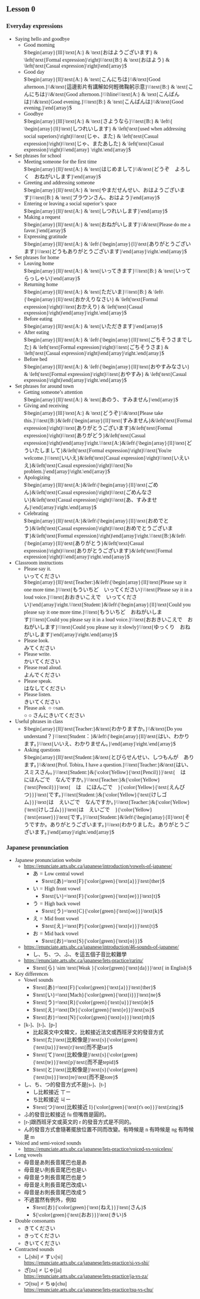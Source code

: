 <style>
    body {
        font-family: serif, sans-serif;
    }
    .katex {
        font-family: serif, sans-serif, default;
    }
</style>
## Lesson 0
### Everyday expressions
- $\text{Saying hello and goodbye}$  
    - $\text{Good morning}$  
      $\begin{array}{lll}\text{A:} & \text{おはようございます} & \left(\text{Formal expression}\right)\\\text{B:} & \text{おはよう} & \left(\text{Casual expression}\right)\end{array}$  
    - $\text{Good day}$  
      $\begin{array}{ll}\text{A:} & \text{こんにちは}\\&\text{Good afternoon.}\\&\text{這邊影片有講解如何輕微鞠躬示意}\\\text{B:} & \text{こんにちは}\\&\text{Good afternoon.}\\\hline\\\text{A:} & \text{こんばんは}\\&\text{Good evening.}\\\text{B:} & \text{こんばんは}\\&\text{Good evening.}\end{array}$  
    - $\text{Goodbye}$  
      $\begin{array}{lll}\text{A:} & \text{さようなら}\\\text{B:} & \left\{ \begin{array}{ll}\text{しつれいします} & \left(\text{used when addressing social superiors}\right)\\\text{じゃ、また} & \left(\text{Casual expression}\right)\\\text{じゃ、またあした} & \left(\text{Casual expression}\right)\\\end{array} \right.\end{array}$  
- $\text{Set phrases for school}$
    - $\text{Meeting someone for the first time}$  
      $\begin{array}{ll}\text{A:} & \text{はじめまして}\\&\text{どうぞ　よろしく　おねがいします}\end{array}$  
    - $\text{Greeting and addressing someone}$  
      $\begin{array}{ll}\text{A:} & \text{やまだせんせい、おはようございます}\\\text{B:} & \text{ブラウンさん、おはよう}\end{array}$  
    - $\text{Entering or leaving a social superior's space}$  
      $\begin{array}{ll}\text{A:} & \text{しつれいします}\end{array}$  
    - $\text{Making a request}$  
      $\begin{array}{ll}\text{A:} & \text{おねがいします}\\&\text{Please do me a favor.}\end{array}$  
    - $\text{Expressing gratitude}$  
      $\begin{array}{ll}\text{A:} & \left\{\begin{array}{l}\text{ありがとうございます}\\\text{どうもありがとうございます}\end{array}\right.\end{array}$  
- $\text{Set phrases for home}$  
    - $\text{Leaving home}$  
      $\begin{array}{ll}\text{A:} & \text{いってきます}\\\text{B:} & \text{いってらっしゃい}\end{array}$  
    - $\text{Returning home}$  
      $\begin{array}{ll}\text{A:} & \text{ただいま}\\\text{B:} & \left\{\begin{array}{ll}\text{おかえりなさい} & \left(\text{Formal expression}\right)\\\text{おかえり} & \left(\text{Casual expression}\right)\end{array}\right.\end{array}$  
    - $\text{Before eating}$  
      $\begin{array}{ll}\text{A:} & \text{いただきます}\end{array}$  
    - $\text{After eating}$  
      $\begin{array}{ll}\text{A:} & \left\{\begin{array}{ll}\text{ごちそうさまでした} & \left(\text{Formal expression}\right)\\\text{ごちそうさま} & \left(\text{Casual expression}\right)\end{array}\right.\end{array}$  
    - $\text{Before bed}$  
      $\begin{array}{ll}\text{A:} & \left\{\begin{array}{ll}\text{おやすみなさい} & \left(\text{Formal expression}\right)\\\text{おやすみ} & \left(\text{Casual expression}\right)\end{array}\right.\end{array}$  
- $\text{Set phrases for around town}$  
    - $\text{Getting someone's attention}$  
      $\begin{array}{ll}\text{A:} & \text{あのう、すみません}\end{array}$  
    - $\text{Giving and receiving}$  
      $\begin{array}{lll}\text{A:} & \text{どうぞ}\\&\text{Please take this.}\\\text{B:}&\left\{\begin{array}{ll}\text{すみません}&\left(\text{Formal expression}\right)\\\text{ありがとうございます}&\left(\text{Formal expression}\right)\\\text{ありがどう}&\left(\text{Casual expression}\right)\end{array}\right.\\\text{A:}&\left\{\begin{array}{ll}\text{どういたしまして}&\left(\text{Formal expression}\right)\\\text{You're welcome.}\\\text{いいえ}&\left(\text{Casual expression}\right)\\\text{いえいえ}&\left(\text{Casual expression}\right)\\\text{No problem.}\end{array}\right.\end{array}$  
    - $\text{Apologizing}$  
      $\begin{array}{ll}\text{A:}&\left\{\begin{array}{ll}\text{ごめん}&\left(\text{Casual expression}\right)\\\text{ごめんなさい}&\left(\text{Casual expression}\right)\\\text{あ、すみません}\end{array}\right.\end{array}$  
    - $\text{Celebrating}$  
      $\begin{array}{ll}\text{A:}&\left\{\begin{array}{ll}\text{おめでとう}&\left(\text{Casual expression}\right)\\\text{おめでとうございます}&\left(\text{Formal expression}\right)\end{array}\right.\\\text{B:}&\left\{\begin{array}{ll}\text{ありがとう}&\left(\text{Casual expression}\right)\\\text{ありがとうございます}&\left(\text{Formal expression}\right)\\\end{array}\right.\end{array}$  
- $\text{Classroom instructions}$  
    - $\text{Please say it.}$  
      $\text{いってください}$  
      $\begin{array}{ll}\text{Teacher:}&\left\{\begin{array}{ll}\text{Please say it one more time.}\\\text{もういちど　いってください}\\\text{Please say it in a loud voice.}\\\text{おおきいこえで　いってください}\end{array}\right.\\\text{Student:}&\left\{\begin{array}{ll}\text{Could you please say it one more time.}\\\text{もういちど　おねがいします}\\\text{Could you please say it in a loud voice.}\\\text{おおきいこえで　おねがいします}\\\text{Could you please say it slowly}\\\text{ゆっくり　おねがいします}\end{array}\right.\end{array}$  
    - $\text{Please look.}$  
      $\text{みてください}$  
    - $\text{Please write.}$  
      $\text{かいてください}$  
    - $\text{Please read aloud.}$  
      $\text{よんでください}$  
    - $\text{Please speak.}$  
      $\text{はなしてください}$  
    - $\text{Please listen.}$  
      $\text{きいてください}$  
    - $\text{Please ask }\bigcirc\bigcirc\text{san.}$  
      $\bigcirc\bigcirc\text{さんにきいてください}$  
- $\text{Useful phrases in class}$  
    - $\begin{array}{ll}\text{Teacher:}&\text{わかりますか。}\\&\text{Do you understand？}\\\text{Student：}&\left\{\begin{array}{ll}\text{はい、わかります。}\\\text{いいえ、わかりません。}\end{array}\right.\end{array}$  
    - $\text{Asking questions}$  
      $\begin{array}{ll}\text{Student:}&\text{とびらせんせい、しつもんが　あります。}\\&\text{Prof. Tobira, I have a question.}\\\text{Teacher:}&\text{はい、スミスさん。}\\\text{Student:}&{\color{Yellow}{\text{Pencil}}}\text{　は　にほんごで　なんですか。}\\\text{Teacher:}&{\color{Yellow}{\text{Pencil}}}\text{　は　にほんごで　}{\color{Yellow}{\text{えんぴつ}}}\text{です。}\\\text{Student:}&{\color{Yellow}{\text{けしゴム}}}\text{は　えいごで　なんですか。}\\\text{Teacher:}&{\color{Yellow}{\text{けしゴム}}}\text{は　えいごで　}{\color{Yellow}{\text{eraser}}}\text{です。}\\\text{Student:}&\left\{\begin{array}{ll}\text{そうですか。ありがとうございます。}\\\text{わかりました。ありがとうございます。}\end{array}\right.\end{array}$

### Japanese pronunciation
- $\text{Japanese pronunciation website}$
    - https://enunciate.arts.ubc.ca/japanese/introduction/vowels-of-japanese/
        - $\text{あ}=\text{Low central vowel}$
            - $\text{あ}=\text{F}{\color{green}{\text{a}}}\text{ther}$
        - $\text{い}=\text{High front vowel}$
            - $\text{い}=\text{F}{\color{green}{\text{ee}}}\text{t}$
        - $\text{う}=\text{High back vowel}$
            - $\text{う}=\text{C}{\color{green}{\text{oo}}}\text{k}$
        - $\text{え}=\text{Mid front vowel}$
            - $\text{え}=\text{P}{\color{green}{\text{e}}}\text{t}$
        - $\text{お}=\text{Mid back vowel}$
            - $\text{お}=\text{S}{\color{green}{\text{o}}}$
    - https://enunciate.arts.ubc.ca/japanese/introduction/46-sounds-of-japanese/
        - $\text{し、ち、つ、ふ、を}\text{這五個子音比較難學}$
    - https://enunciate.arts.ubc.ca/japanese/lets-practice/rariru/
        - $\text{ら} \sim \text{Weak }{\color{green}{\text{da}}}\text{ in English}$
- $\text{Key differences}$
    - $\text{Vowel sounds}$ 
        - $\text{あ}=\text{F}{\color{green}{\text{a}}}\text{ther}$
        - $\text{い}=\text{Mach}{\color{green}{\text{i}}}\text{ne}$
        - $\text{う}=\text{R}{\color{green}{\text{u}}}\text{de}$
        - $\text{え}=\text{Dr}{\color{green}{\text{e}}}\text{ss}$
        - $\text{お}=\text{N}{\color{green}{\text{o}}}\text{rth}$
    - ${\left[\text{k-}\right]}\text{、}{\left[\text{t-}\right]}\text{、}{\left[\text{p-}\right]}$
        - $\text{比起英文中文韓文，比較接近法文或西班牙文的發音方式}$
        - $\text{た}\text{比較像是}\text{s}{\color{green}{\text{ta}}}\text{r}\text{而不是tar}$
        - $\text{て}\text{比較像是}\text{s}{\color{green}{\text{te}}}\text{p}\text{而不是tepid}$
        - $\text{と}\text{比較像是}\text{s}{\color{green}{\text{to}}}\text{re}\text{而不是tore}$
    - $\text{し、ち、つ}\text{的發音方式不是}{\left[\text{s-}\right]}\text{、}{\left[\text{t-}\right]}$
        - $\text{し}\text{比較接近 ㄒㄧ}$
        - $\text{ち}\text{比較接近 ㄐㄧ}$
        - $\text{つ}\text{比較接近 I}{\color{green}{\text{t's oo}}}\text{zing}$
    - $\text{ふ}\text{的發音比較接近 fu 但嘴唇是圓的。}$
    - ${\left[\text{r-}\right]}\text{跟西班牙文或英文的 r 的發音方式是不同的。}$
    - $\text{ん}\text{的發音方式會隨著擺放位置不同而改變。有時候是 n 有時候是 ng 有時候是 m}$
- $\text{Voiced and semi-voiced sounds }$
    - https://enunciate.arts.ubc.ca/japanese/lets-practice/voiced-vs-voiceless/
- $\text{Long vowels}$
    - $\text{母音是}\text{あ}\text{則長音尾巴也是}\text{あ}$
    - $\text{母音是}\text{い}\text{則長音尾巴也是}\text{い}$
    - $\text{母音是}\text{う}\text{則長音尾巴也是}\text{う}$
    - $\text{母音是}\text{え}\text{則長音尾巴改成}\text{い}$
    - $\text{母音是}\text{お}\text{則長音尾巴改成}\text{う}$
    - $\text{不過當然有例外，例如}$
        - $\text{お}{\color{green}{\text{ねえ}}}\text{さん}$
        - ${\color{green}{\text{おお}}}\text{きい}$
- $\text{Double consonants}$
    - $\text{きてください}$
    - $\text{きってください}$
    - $\text{きいてください}$
- $\text{Contracted sounds}$
    - $\text{し}\left[\text{shi}\right]\neq\text{すぃ}\left[\text{si}\right]$  
      https://enunciate.arts.ubc.ca/japanese/lets-practice/si-vs-shi/
    - $\text{ざ}\left[\text{za}\right]\neq\text{じゃ}\left[\text{ja}\right]$  
      https://enunciate.arts.ubc.ca/japanese/lets-practice/ja-vs-za/
    - $\text{つ}\left[\text{tsu}\right]\neq\text{ちゅ}\left[\text{chu}\right]$  
      https://enunciate.arts.ubc.ca/japanese/lets-practice/tsu-vs-chu/